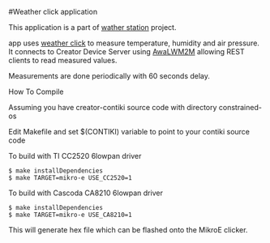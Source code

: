 #Weather click application

This application is a part of [wather station]() project.

app uses [weather click](http://www.mikroe.com/click/weather/) to measure temperature, humidity and air pressure. It connects to Creator Device Server using [AwaLWM2M]() allowing REST clients to read measured values.

Measurements are done periodically with 60 seconds delay.



How To Compile

Assuming you have creator-contiki source code with directory constrained-os 

Edit Makefile and set $(CONTIKI) variable to point to your contiki source code

To build with TI CC2520 6lowpan driver
```
$ make installDependencies
$ make TARGET=mikro-e USE_CC2520=1
```

To build with Cascoda CA8210 6lowpan driver
```
$ make installDependencies
$ make TARGET=mikro-e USE_CA8210=1
```

This will generate hex file which can be flashed onto the MikroE clicker.
